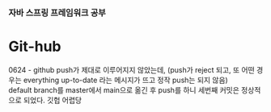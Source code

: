 ### 자바 스프링 프레임워크 공부

# Git-hub
0624 - github push가 제대로 이루어지지 않았는데, (push가 reject 되고, 또 어떤 경우는 everything up-to-date 라는 메시지가 뜨고 정작 push는 되지 않음)<br>
default branch를 master에서 main으로 옮긴 후 push를 하니 세번째 커밋은 정상적으로 되었다.
깃헙 어렵당


